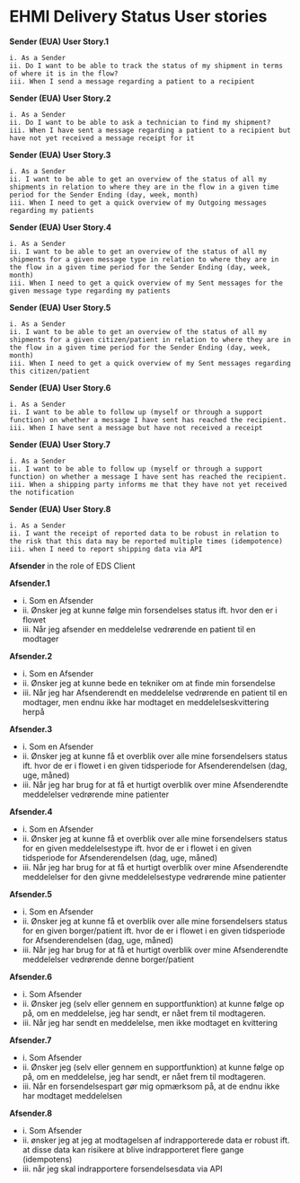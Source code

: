 # EHMI Delivery Status User stories

**Sender (EUA) User Story.1**

    i. As a Sender
    ii. Do I want to be able to track the status of my shipment in terms of where it is in the flow?
    iii. When I send a message regarding a patient to a recipient

**Sender (EUA) User Story.2**

    i. As a Sender
    ii. Do I want to be able to ask a technician to find my shipment?
    iii. When I have sent a message regarding a patient to a recipient but have not yet received a message receipt for it

**Sender (EUA) User Story.3**

    i. As a Sender
    ii. I want to be able to get an overview of the status of all my shipments in relation to where they are in the flow in a given time period for the Sender Ending (day, week, month)
    iii. When I need to get a quick overview of my Outgoing messages regarding my patients

**Sender (EUA) User Story.4**

    i. As a Sender
    ii. I want to be able to get an overview of the status of all my shipments for a given message type in relation to where they are in the flow in a given time period for the Sender Ending (day, week, month)
    iii. When I need to get a quick overview of my Sent messages for the given message type regarding my patients

**Sender (EUA) User Story.5**

    i. As a Sender
    ii. I want to be able to get an overview of the status of all my shipments for a given citizen/patient in relation to where they are in the flow in a given time period for the Sender Ending (day, week, month)
    iii. When I need to get a quick overview of my Sent messages regarding this citizen/patient

**Sender (EUA) User Story.6**

    i. As a Sender
    ii. I want to be able to follow up (myself or through a support function) on whether a message I have sent has reached the recipient.
    iii. When I have sent a message but have not received a receipt

**Sender (EUA) User Story.7**

    i. As a Sender
    ii. I want to be able to follow up (myself or through a support function) on whether a message I have sent has reached the recipient.
    iii. When a shipping party informs me that they have not yet received the notification

**Sender (EUA) User Story.8**

    i. As a Sender
    ii. I want the receipt of reported data to be robust in relation to the risk that this data may be reported multiple times (idempotence)
    iii. when I need to report shipping data via API


**Afsender** in the role of EDS Client

**Afsender.1**
- i.	Som en Afsender 
- ii.	Ønsker jeg at kunne følge min forsendelses status ift. hvor den er i flowet 
- iii.	Når jeg afsender en meddelelse vedrørende en patient til en modtager

**Afsender.2**
- i.	Som en Afsender 
- ii.	Ønsker jeg at kunne bede en tekniker om at finde min forsendelse
- iii.	Når jeg har Afsenderendt en meddelelse vedrørende en patient til en modtager, men endnu ikke har modtaget en meddelelseskvittering herpå

**Afsender.3**
- i.	Som en Afsender 
- ii.	Ønsker jeg at kunne få et overblik over alle mine forsendelsers status ift. hvor de er i flowet i en given tidsperiode for Afsenderendelsen (dag, uge, måned)
- iii.	Når jeg har brug for at få et hurtigt overblik over mine Afsenderendte meddelelser vedrørende mine patienter

**Afsender.4**
- i.	Som en Afsender 
- ii.	Ønsker jeg at kunne få et overblik over alle mine forsendelsers status for en given meddelelsestype ift. hvor de er i flowet i en given tidsperiode for Afsenderendelsen (dag, uge, måned)
- iii.	Når jeg har brug for at få et hurtigt overblik over mine Afsenderendte meddelelser for den givne meddelelsestype vedrørende mine patienter

**Afsender.5**
- i.	Som en Afsender 
- ii.	Ønsker jeg at kunne få et overblik over alle mine forsendelsers status for en given borger/patient ift. hvor de er i flowet i en given tidsperiode for Afsenderendelsen (dag, uge, måned)
- iii.	Når jeg har brug for at få et hurtigt overblik over mine Afsenderendte meddelelser vedrørende denne borger/patient

**Afsender.6**
- i.	Som Afsender
- ii.	Ønsker jeg (selv eller gennem en supportfunktion) at kunne følge op på, om en meddelelse, jeg har sendt, er nået frem til modtageren.
- iii.	Når jeg har sendt en meddelelse, men ikke modtaget en kvittering

**Afsender.7**
- i.	Som Afsender
- ii.	Ønsker jeg (selv eller gennem en supportfunktion) at kunne følge op på, om en meddelelse, jeg har sendt, er nået frem til modtageren.
- iii.	Når en forsendelsespart gør mig opmærksom på, at de endnu ikke har modtaget meddelelsen

**Afsender.8**
- i.	Som Afsender
- ii.	ønsker jeg at jeg at modtagelsen af indrapporterede data er robust ift. at disse data kan risikere at blive indrapporteret flere gange (idempotens)
- iii.	når jeg skal indrapportere forsendelsesdata via API 
